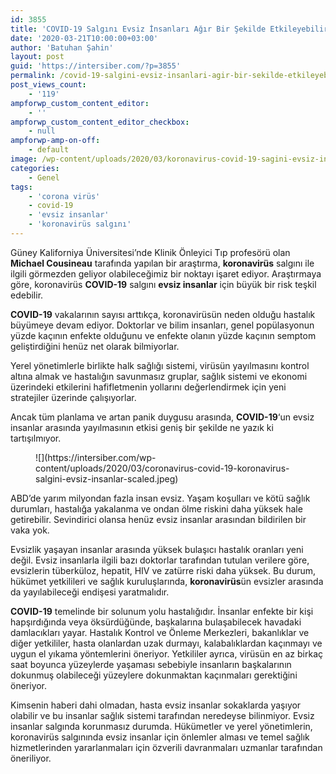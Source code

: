 ```yaml
---
id: 3855
title: 'COVID-19 Salgını Evsiz İnsanları Ağır Bir Şekilde Etkileyebilir'
date: '2020-03-21T10:00:00+03:00'
author: 'Batuhan Şahin'
layout: post
guid: 'https://intersiber.com/?p=3855'
permalink: /covid-19-salgini-evsiz-insanlari-agir-bir-sekilde-etkileyebilir/
post_views_count:
    - '119'
ampforwp_custom_content_editor:
    - ''
ampforwp_custom_content_editor_checkbox:
    - null
ampforwp-amp-on-off:
    - default
image: /wp-content/uploads/2020/03/koronavirus-covid-19-sagini-evsiz-insanlar.jpeg
categories:
    - Genel
tags:
    - 'corona virüs'
    - covid-19
    - 'evsiz insanlar'
    - 'koronavirüs salgını'
---
```


Güney Kaliforniya Üniversitesi’nde Klinik Önleyici Tıp profesörü olan **Michael Cousineau** tarafında yapılan bir araştırma, **koronavirüs** salgını ile ilgili görmezden geliyor olabileceğimiz bir noktayı işaret ediyor. Araştırmaya göre, koronavirüs **COVID-19** salgını **evsiz insanlar** için büyük bir risk teşkil edebilir.

**COVID-19** vakalarının sayısı arttıkça, koronavirüsün neden olduğu hastalık büyümeye devam ediyor. Doktorlar ve bilim insanları, genel popülasyonun yüzde kaçının enfekte olduğunu ve enfekte olanın yüzde kaçının semptom geliştirdiğini henüz net olarak bilmiyorlar.

Yerel yönetimlerle birlikte halk sağlığı sistemi, virüsün yayılmasını kontrol altına almak ve hastalığın savunmasız gruplar, sağlık sistemi ve ekonomi üzerindeki etkilerini hafifletmenin yollarını değerlendirmek için yeni stratejiler üzerinde çalışıyorlar.

Ancak tüm planlama ve artan panik duygusu arasında, **COVID-19**‘un evsiz insanlar arasında yayılmasının etkisi geniş bir şekilde ne yazık ki tartışılmıyor.

<figure class="wp-block-image size-full">![](https://intersiber.com/wp-content/uploads/2020/03/coronavirus-covid-19-koronavirus-salgini-evsiz-insanlar-scaled.jpeg)</figure>ABD’de yarım milyondan fazla insan evsiz. Yaşam koşulları ve kötü sağlık durumları, hastalığa yakalanma ve ondan ölme riskini daha yüksek hale getirebilir. Sevindirici olansa henüz evsiz insanlar arasından bildirilen bir vaka yok.

Evsizlik yaşayan insanlar arasında yüksek bulaşıcı hastalık oranları yeni değil. Evsiz insanlarla ilgili bazı doktorlar tarafından tutulan verilere göre, evsizlerin tüberküloz, hepatit, HIV ve zatürre riski daha yüksek. Bu durum, hükümet yetkilileri ve sağlık kuruluşlarında, **koronavirüs**ün evsizler arasında da yayılabileceği endişesi yaratmalıdır.

**COVID-19** temelinde bir solunum yolu hastalığıdır. İnsanlar enfekte bir kişi hapşırdığında veya öksürdüğünde, başkalarına bulaşabilecek havadaki damlacıkları yayar. Hastalık Kontrol ve Önleme Merkezleri, bakanlıklar ve diğer yetkililer, hasta olanlardan uzak durmayı, kalabalıklardan kaçınmayı ve uygun el yıkama yöntemlerini öneriyor. Yetkililer ayrıca, virüsün en az birkaç saat boyunca yüzeylerde yaşaması sebebiyle insanların başkalarının dokunmuş olabileceği yüzeylere dokunmaktan kaçınmaları gerektiğini öneriyor.

Kimsenin haberi dahi olmadan, hasta evsiz insanlar sokaklarda yaşıyor olabilir ve bu insanlar sağlık sistemi tarafından neredeyse bilinmiyor. Evsiz insanlar salgında korunmasız durumda. Hükümetler ve yerel yönetimlerin, koronavirüs salgınında evsiz insanlar için önlemler alması ve temel sağlık hizmetlerinden yararlanmaları için özverili davranmaları uzmanlar tarafından öneriliyor.